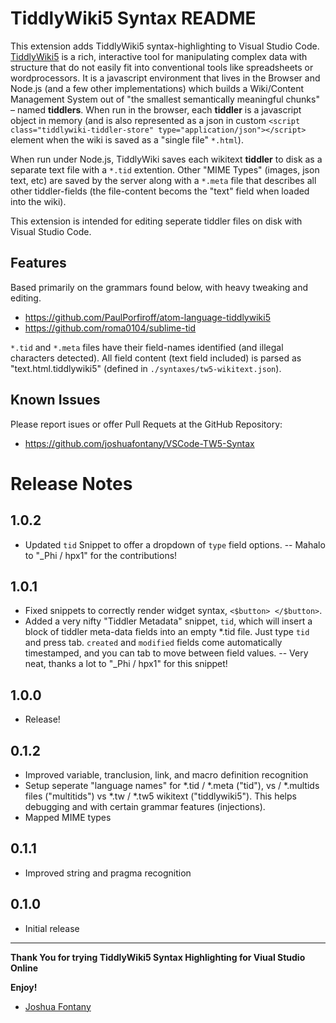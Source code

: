# TiddlyWiki5 Syntax README

This extension adds TiddlyWiki5 syntax-highlighting to Visual Studio Code. [TiddlyWiki5](http://tiddlywiki.com) is a rich, interactive tool for manipulating complex data with structure that do not easily fit into conventional tools like spreadsheets or wordprocessors. It is a javascript environment that lives in the Browser and Node.js (and a few other implementations) which builds a Wiki/Content Management System out of "the smallest semantically meaningful chunks" – named **tiddlers**. When run in the browser, each **tiddler** is a javascript object in memory (and is also represented as a json in custom `<script class="tiddlywiki-tiddler-store" type="application/json"></script>` element when the wiki is saved as a "single file" `*.html`).

When run under Node.js, TiddlyWiki saves each wikitext **tiddler** to disk as a separate text file with a `*.tid` extention. Other "MIME Types" (images, json text, etc) are saved by the server along with a `*.meta` file that describes all other tiddler-fields (the file-content becoms the "text" field when loaded into the wiki).

This extension is intended for editing seperate tiddler files on disk with Visual Studio Code.

## Features

Based primarily on the grammars found below, with heavy tweaking and editing.

* https://github.com/PaulPorfiroff/atom-language-tiddlywiki5
* https://github.com/roma0104/sublime-tid

`*.tid` and `*.meta` files have their field-names identified (and illegal characters detected). All field content (text field included) is parsed as "text.html.tiddlywiki5" (defined in `./syntaxes/tw5-wikitext.json`).

## Known Issues

Please report isues or offer Pull Requets at the GitHub Repository:

* https://github.com/joshuafontany/VSCode-TW5-Syntax

# Release Notes

## 1.0.2
- Updated `tid` Snippet to offer a dropdown of `type` field options.
-- Mahalo to "_Phi / hpx1" for the contributions!

## 1.0.1

- Fixed snippets to correctly render widget syntax, `<$button> </$button>`.
- Added a very nifty "Tiddler Metadata" snippet, `tid`, which will insert a block of tiddler meta-data fields into an empty *.tid file. Just type `tid` and press tab. `created` and `modified` fields come automatically timestamped, and you can tab to move between field values.
-- Very neat, thanks a lot to "_Phi / hpx1" for this snippet!

## 1.0.0

- Release!

## 0.1.2

- Improved variable, tranclusion, link, and macro definition recognition
- Setup seperate "language names" for *.tid / *.meta ("tid"), vs  / *.multids files ("multitids") vs *.tw / *.tw5 wikitext ("tiddlywiki5"). This helps debugging and with certain grammar features (injections).
- Mapped MIME types

## 0.1.1

- Improved string and pragma recognition

## 0.1.0

- Initial release

-----------------------------------------------------------------------------------------------------------

**Thank You for trying TiddlyWiki5 Syntax Highlighting for Viual Studio Online**

**Enjoy!**

* [Joshua Fontany](https://paypal.me/JoshuaFontany)
